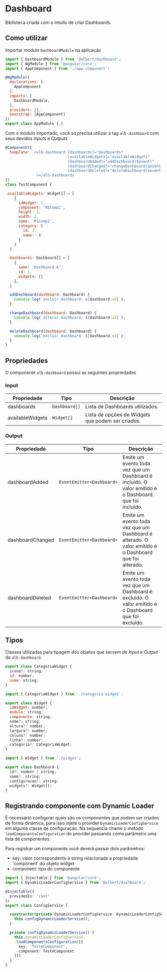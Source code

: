 # Dashboard

Biblioteca criada com o intuito de criar Dashboards.
## Como utilizar

Importar modulo `DashboardModule` na aplicação

```javascript
import { DashboardModule } from '@albert/dashboard';
import { NgModule } from '@angular/core';
import { AppComponent } from './app.component';

@NgModule({
  declarations: [
    AppComponent
  ],
  imports: [
    DashboardModule,
  ],
  providers: [],
  bootstrap: [AppComponent]
})
export class AppModule { }
```

Com o módulo importado, você só precisa utilizar a tag `alb-dashboard` com seus devidos _Inputs_ e _Outputs_

```javascript
@Component({
  template: `<alb-dashboard [dashboards]="dashboards"
                            [availableWidgets]="availableWidgets"
                            (dashboardAdded)="addDashboard($event)"
                            (dashboardChanged)="changeDashboard($event)"
                            (dashboardDeleted)="deleteDashboard($event)"
              ></alb-dashboard>`
})
class TestComponent {

 availableWidgets: Widget[] = [
    {
      idWidget: 1,
      component: 'M1Comp1',
      height: 3,
      width: 2,
      name: 'M1Comp1',
      category: {
        id: 1,
        name: 'A'
      }
    }
  ]

  dashboards: Dashboard[] = [
    {
      name: 'Dashboard A',
      id: 1,
      widgets: []
    },
  ]

  addDashboard(dashboard: Dashboard) {
    console.log(`incluir dashboard: ${dashboard.id}`);
  }

  changeDashboard(dashboard: Dashboard) {
    console.log(`alterar dashboard: ${dashboard.id}`);
  }

  deleteDashboard(dashboard: Dashboard) {
    console.log(`excluir dashboard: ${dashboard.id}`);
  }
}

```

## Propriedades
O componente `alb-dashboard` possui as seguintes propriedades

### Input

| Propriedade    | Tipo          | Descrição                                         |
| -------------- | ------------- | ------------------------------------------------- |
| dashboards     | `Dashboard[]` | Lista de Dashboards utilizados.                   |
| availableWidgets  | `Widget[]`    | Lista de opções de Widgets que podem ser criados. |

### Output

| Propriedade    | Tipo      | Descrição                                                                            |
| -------------- | --------- | ------------------------------------------------------------------------------------ |
| dashboardAdded  | `EventEmitter<Dashboard>`  | Emite um evento toda vez que um Dashboard é incluído. O valor emitido é o Dashboard que foi incluído. |
| dashboardChanged  | `EventEmitter<Dashboard>`  | Emite um evento toda vez que um Dashboard é alterado. O valor emitido é o Dashboard que foi alterado. |
| dashboardDeleted  | `EventEmitter<Dashboard>`  | Emite um evento toda vez que um Dashboard é excluído. O valor emitido é o Dashboard que foi excluído. |

## Tipos

Classes utilizadas para tipagem dos objetos que servem de _Input_ e _Output_ do `alb-dashboard`.

```javascript
export class CategoriaWidget {
  icone?: string;
  id: number;
  nome: string;
}
```

```javascript
import { CategoriaWidget } from './categoria-widget';

export class Widget {
  idWidget: number;
  modulo: string;
  componente: string;
  nome?: string;
  altura?: number;
  largura?: number;
  coluna?: number;
  linha?: number;
  categoria?: CategoriaWidget;
}
```

```javascript
import { Widget } from './widget';

export class Dashboard {
  id?: number | string;
  nome?: string;
  configuracao?: string;
  widgets?: Widget[];
}
```

## Registrando componente com Dynamic Loader

É necessário configurar quais são os componentes que podem ser criados de forma dinâmica, para isso injete o provider `DynamicLoaderConfigService` em alguma classe de configuração. Na sequencia chame o metódo `loadComponentsConfiguration` do provider passando como parâmetro uma lista de componentes.

Para registrar um componente você deverá passar dois parâmetros: 
- key: valor correspondente à string relacionada a propriedade 'component' do objeto widget
- component: tipo do componente

```typescript
import { Injectable } from '@angular/core';
import { DynamicLoaderConfigService } from '@albert/dashboard';

@Injectable({
  providedIn: 'root'
})
export class ConfigService {

  constructor(private dynamicLoaderConfigService: DynamicLoaderConfigService) {
    this.configDynamicLoaderService();
  }

  private configDynamicLoaderService() {
    this.dynamicLoaderConfigService
    .loadComponentsConfiguration([{
      key: 'TesteComponent',
      component: TesteComponent
    }])
  }
}
```
